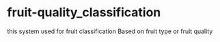 # fruit-quality_classification
this system used for fruit classification Based on fruit type or fruit quality

